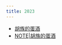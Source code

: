 ```yaml
---
title: 2023
---
```

- [胡族的蛋酒](https://fractalreadingparty.netlify.app/post/2023/03/05/胡族的蛋酒/)
- [NOTE|胡族的蛋酒](https://fractalreadingparty.netlify.app/note/2023/03/05/note/)
